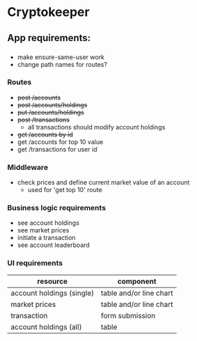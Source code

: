 # Cryptokeeper


## App requirements:

###

* make ensure-same-user work
* change path names for routes?

### Routes

* ~~post /accounts~~
* ~~post /accounts/holdings~~
* ~~put /accounts/holdings~~
* ~~post /transactions~~
    * all transactions should modify account holdings
* ~~get /accounts by id~~
* get /accounts for top 10 value
* get /transactions for user id

### Middleware

* check prices and define current market value of an account
    * used for 'get top 10' route

### Business logic requirements

* see account holdings
* see market prices
* initiate a transaction
* see account leaderboard

### UI requirements

|resource|component|
|--------|---------|
|account holdings (single)|table and/or line chart|
|market prices|table and/or line chart|
|transaction|form submission|
|account holdings (all)|table|
